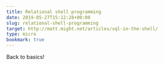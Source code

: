 ```yaml
---
title: Relational shell programming
date: 2019-05-27T15:12:28+00:00
slug: relational-shell-programming
target: http://matt.might.net/articles/sql-in-the-shell/
type: micro
bookmark: true
---
```

 Back to basics!